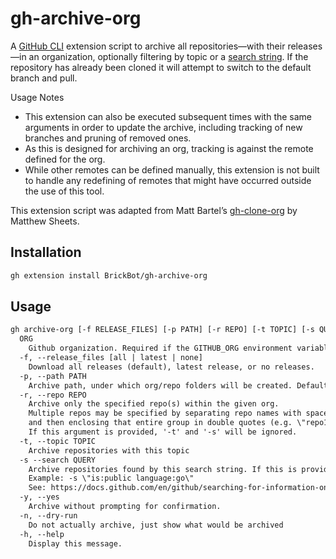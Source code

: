 # gh-archive-org

A [GitHub CLI](https://cli.github.com/) extension script to archive all repositories—with their releases—in an organization, optionally filtering by topic or a [search string](https://docs.github.com/en/github/searching-for-information-on-github/searching-on-github/searching-for-repositories). If the repository has already been cloned it will attempt to switch to the default branch and pull.

Usage Notes
* This extension can also be executed subsequent times with the same arguments in order to update the archive, including tracking of new branches and pruning of removed ones.
* As this is designed for archiving an org, tracking is against the remote defined for the org.
* While other remotes can be defined manually, this extension is not built to handle any redefining of remotes that might have occurred outside the use of this tool.


This extension script was adapted from Matt Bartel’s [gh-clone-org](https://github.com/matt-bartel/gh-clone-org) by Matthew Sheets.

## Installation

```bash
gh extension install BrickBot/gh-archive-org
```

## Usage

```txt
gh archive-org [-f RELEASE_FILES] [-p PATH] [-r REPO] [-t TOPIC] [-s QUERY] [-y] [-n] [HOST/]ORG
  ORG
    Github organization. Required if the GITHUB_ORG environment variable is not set.
  -f, --release_files [all | latest | none]
    Download all releases (default), latest release, or no releases.
  -p, --path PATH
    Archive path, under which org/repo folders will be created. Default: current directory.
  -r, --repo REPO
    Archive only the specified repo(s) within the given org.
    Multiple repos may be specified by separating repo names with spaces
    and then enclosing that entire group in double quotes (e.g. \"repo1 repo2\").
    If this argument is provided, '-t' and '-s' will be ignored.
  -t, --topic TOPIC
    Archive repositories with this topic
  -s --search QUERY
    Archive repositories found by this search string. If this is provided '-t' will be ignored.
    Example: -s \"is:public language:go\"
    See: https://docs.github.com/en/github/searching-for-information-on-github/searching-on-github/searching-for-repositories
  -y, --yes
    Archive without prompting for confirmation.
  -n, --dry-run
    Do not actually archive, just show what would be archived
  -h, --help
    Display this message.
```
